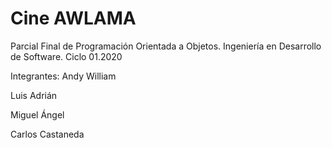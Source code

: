# Cine AWLAMA
Parcial Final de Programación Orientada a Objetos. Ingeniería en Desarrollo de Software. Ciclo 01.2020

Integrantes:
Andy William

Luis Adrián

Miguel Ángel

Carlos Castaneda
